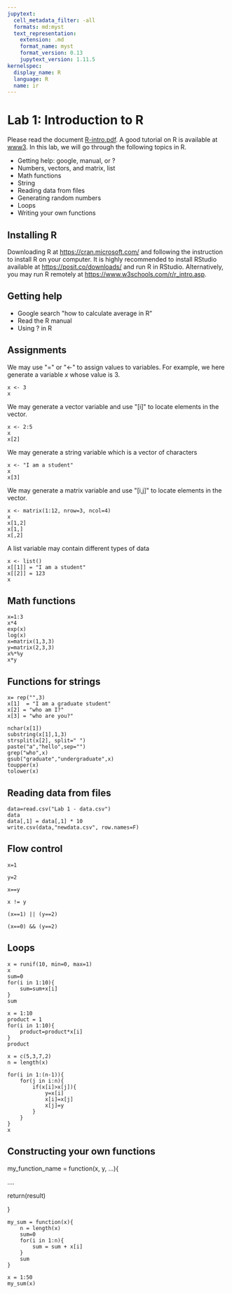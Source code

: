 ```yaml
---
jupytext:
  cell_metadata_filter: -all
  formats: md:myst
  text_representation:
    extension: .md
    format_name: myst
    format_version: 0.13
    jupytext_version: 1.11.5
kernelspec:
  display_name: R
  language: R
  name: ir
---
```



# Lab 1: Introduction to R 

Please read the document [R-intro.pdf](https://cran.r-project.org/manuals.html). A good tutorial on R is available at [www3](https://www.w3schools.com/r/). In this lab, we will go through the following topics in R. 

- Getting help: google, manual, or ? 
- Numbers, vectors, and matrix, list 
- Math functions 
- String 
- Reading data from files 
- Generating random numbers 
- Loops  
- Writing your own functions 

## Installing R
Downloading R at https://cran.microsoft.com/ and following the instruction to install R on your computer. It is highly recommended to install RStudio available at https://posit.co/downloads/ and run R in RStudio. Alternatively, you may run R remotely at https://www.w3schools.com/r/r_intro.asp. 

## Getting help

- Google search "how to calculate average in R"
- Read the R manual
- Using ? in R

## Assignments 
We may use "=" or "<-" to assign values to variables. For example, we here generate a variable $x$ whose value is 3.
```{code-cell}
x <- 3 
x
```
We may generate a vector variable and use "[i]" to locate elements in the vector. 
```{code-cell}
x <- 2:5 
x
x[2]
```

We may generate a string variable which is a vector of characters
```{code-cell}
x <- "I am a student" 
x
x[3]
```

We may generate a matrix variable and use "[i,j]" to locate elements in the vector.
```{code-cell}
x <- matrix(1:12, nrow=3, ncol=4)
x
x[1,2]
x[1,]
x[,2]
```

A list variable may contain different types of data
```{code-cell}
x <- list() 
x[[1]] = "I am a student"
x[[2]] = 123
x
```

 

## Math functions 
```{code-cell}
x=1:3
x*4 
exp(x) 
log(x) 
x=matrix(1,3,3) 
y=matrix(2,3,3) 
x%*%y 
x*y 
```

## Functions for strings 

```{code-cell}
x= rep("",3) 
x[1]  = "I am a graduate student"
x[2] = "who am I?" 
x[3] = "who are you?" 

nchar(x[1]) 
substring(x[1],1,3) 
strsplit(x[2], split=" ") 
paste("a","hello",sep="") 
grep("who",x) 
gsub("graduate","undergraduate",x) 
toupper(x) 
tolower(x)
``` 

 

## Reading data from files 

```{code-cell}
data=read.csv("Lab 1 - data.csv") 
data
data[,1] = data[,1] * 10 
write.csv(data,"newdata.csv", row.names=F) 
```
 
## Flow control 

```{code-cell}
x=1 

y=2 

x==y 

x != y 

(x==1) || (y==2) 

(x==0) && (y==2) 
```
 

## Loops 
```{code-cell}
x = runif(10, min=0, max=1) 
x
sum=0 
for(i in 1:10){
    sum=sum+x[i]
} 
sum 
```

```{code-cell}
x = 1:10
product = 1 
for(i in 1:10){
    product=product*x[i] 
}
product 
```

```{code-cell}
x = c(5,3,7,2)
n = length(x) 

for(i in 1:(n-1)){ 
    for(j in i:n){ 
        if(x[i]>x[j]){ 
            y=x[i] 
            x[i]=x[j] 
            x[j]=y 
        } 
    } 
} 
x
```

## Constructing your own functions 

my_function_name = function(x, y, ...){ 

…. 

return(result) 

} 

```{code-cell}
my_sum = function(x){ 
    n = length(x)
    sum=0 
    for(i in 1:n){
        sum = sum + x[i] 
    } 
    sum 
}

x = 1:50
my_sum(x)
```
